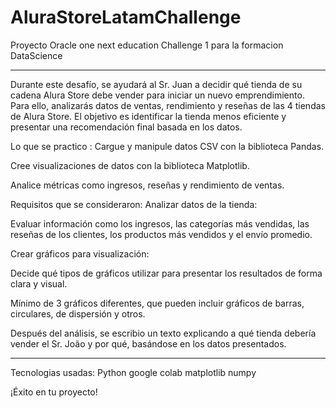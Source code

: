 # AluraStoreLatamChallenge
Proyecto Oracle one next education Challenge 1 para la formacion DataScience

---
Durante este desafío, se ayudará al Sr. Juan a decidir qué tienda de su cadena Alura Store debe vender para iniciar un nuevo emprendimiento. Para ello, analizarás datos de ventas, rendimiento y reseñas de las 4 tiendas de Alura Store. El objetivo es identificar la tienda menos eficiente y presentar una recomendación final basada en los datos.

Lo que se practico :
Cargue y manipule datos CSV con la biblioteca Pandas.

Cree visualizaciones de datos con la biblioteca Matplotlib.

Analice métricas como ingresos, reseñas y rendimiento de ventas.

Requisitos que se consideraron:
Analizar datos de la tienda:

Evaluar información como los ingresos, las categorías más vendidas, las reseñas de los clientes, los productos más vendidos y el envío promedio.

 

Crear gráficos para visualización:

Decide qué tipos de gráficos utilizar para presentar los resultados de forma clara y visual.

Mínimo de 3 gráficos diferentes, que pueden incluir gráficos de barras, circulares, de dispersión y otros.

 


Después del análisis, se escribio un texto explicando a qué tienda debería vender el Sr. João y por qué, basándose en los datos presentados.

___
Tecnologias usadas:
Python 
google colab 
matplotlib
numpy

¡Éxito en tu proyecto!



